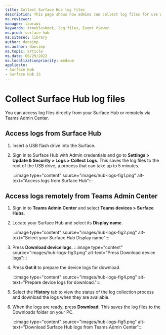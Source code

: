 ```yaml
---
title: Collect Surface Hub log files
description: This page shows how admins can collect log files for use when troubleshooting Surface Hub. 
ms.reviewer: 
manager: laurawi
keywords: troubleshoot, log files, Event Viewer
ms.prod: surface-hub
ms.sitesec: library
author: dansimp
ms.author: dansimp
ms.topic: article
ms.date: 06/29/2022
ms.localizationpriority: medium
appliesto:
- Surface Hub 
- Surface Hub 2S
---
```


# Collect Surface Hub log files

You can access log files directly from your Surface Hub or remotely via Teams Admin Center.

## Access logs from Surface Hub

1. Insert a USB flash drive into the Surface. 
2. Sign in to Surface Hub with Admin credentials and go to **Settings > Update & Security > Logs > Collect Logs**. This saves the log files to the root of the USB drive, a process that can take up to 5 minutes.
  
    :::image type="content" source="images/hub-logs-fig1.png" alt-text="Access logs from Surface Hub":::

## Access logs remotely from Teams Admin Center

1. Sign in to **Teams Admin Center** and select **Teams devices > Surface Hubs**.
2. Locate your Surface Hub and select its **Display name**.

    :::image type="content" source="images/hub-logs-fig2.png" alt-text="Select your Surface Hub Display name":::

3. Press **Download device logs**.
    :::image type="content" source="images/hub-logs-fig3.png" alt-text="Press Download device logs":::

4. Press **Got it** to prepare the device logs for download.

    :::image type="content" source="images/hub-logs-fig4.png" alt-text="Prepare  device logs for download.":::

5. Select the **History** tab to view the status of the log collection process and download the logs when they are available.
6. When the logs are ready, press **Download**. This saves the log files to the Downloads folder on your PC.

    :::image type="content" source="images/hub-logs-fig5.png" alt-text="Download Surface Hub logs from Teams Admin Center":::
